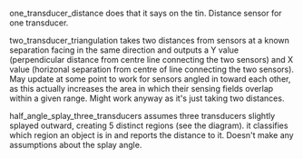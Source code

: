 one_transducer_distance does that it says on the tin. Distance sensor for one transducer. 

two_transducer_triangulation takes two distances from sensors at a known separation facing in the same direction and outputs a Y value (perpendicular distance from centre line connecting the two sensors) and X value (horizonal separation from centre of line connecting the two sensors). May update at some point to work for sensors angled in toward each other, as this actually increases the area in which their sensing fields overlap within a given range. Might work anyway as it's just taking two distances. 

half_angle_splay_three_transducers assumes three transducers slightly splayed outward, creating 5 distinct regions (see the diagram). it classifies which region an object is in and reports the distance to it. Doesn't make any assumptions about the splay angle.
